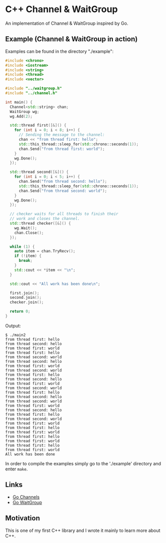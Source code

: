 # C++ Channel & WaitGroup

An implementation of Channel & WaitGroup inspired by Go. 

## Example (Channel & WaitGroup in action)

Examples can be found in the directory "./example":

```C++
#include <chrono>
#include <iostream>
#include <string>
#include <thread>
#include <vector>

#include "../waitgroup.h"
#include "../channel.h"

int main() {
  Channel<std::string> chan;
  WaitGroup wg;
  wg.Add(2);

  std::thread first([&]() {
    for (int i = 0; i < 8; i++) {
      // Sending the message to the channel:
      chan << "from thread first: hello";
      std::this_thread::sleep_for(std::chrono::seconds(1));
      chan.Send("from thread first: world");
    }
    wg.Done();
  });

  std::thread second([&]() {
    for (int i = 0; i < 5; i++) {
      chan.Send("from thread second: hello");
      std::this_thread::sleep_for(std::chrono::seconds(1));
      chan.Send("from thread second: world");
    }
    wg.Done();
  });

  // checker waits for all threads to finish their
  // work and closes the channel.
  std::thread checker([&]() {
    wg.Wait();
    chan.Close();
  });

  while (1) {
    auto item = chan.TryRecv();
    if (!item) {
      break;
    }
    std::cout << *item << "\n";
  }

  std::cout << "All work has been done\n";

  first.join();
  second.join();
  checker.join();

  return 0;
}
```

Output:

```
$ ./main2
from thread first: hello
from thread second: hello
from thread first: world
from thread first: hello
from thread second: world
from thread second: hello
from thread first: world
from thread second: world
from thread first: hello
from thread second: hello
from thread first: world
from thread second: world
from thread first: hello
from thread second: hello
from thread second: world
from thread first: world
from thread second: hello
from thread first: hello
from thread second: world
from thread first: world
from thread first: hello
from thread first: world
from thread first: hello
from thread first: world
from thread first: hello
from thread first: world
All work has been done
```

In order to compile the examples simply go to the './example' directory and enter ```make```.

## Links

* [Go Channels](https://golang.org/ref/spec#Channel_types)
* [Go WaitGroup](https://golang.org/pkg/sync/#WaitGroup)

## Motivation

This is one of my first C++ library and I wrote it mainly to learn more about C++.
